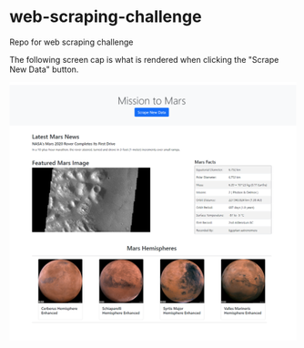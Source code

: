 # web-scraping-challenge
Repo for web scraping challenge

The following screen cap is what is rendered when clicking the "Scrape New Data" button.

![](screencap.png)
